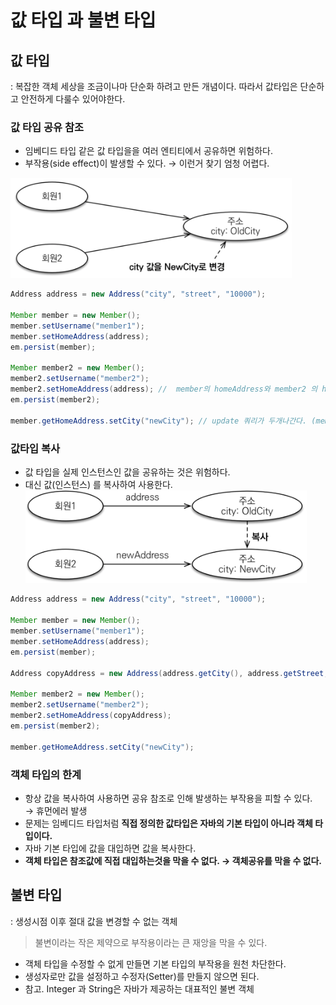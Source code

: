 # 값 타입 과 불변 타입
## 값 타입
: 복잡한 객체 세상을 조금이나마 단순화 하려고 만든 개념이다. 따라서 값타입은 단순하고 안전하게 다룰수 있어야한다.

### 값 타입 공유 참조
- 임베디드 타입 같은 값 타입을을 여러 엔티티에서 공유하면 위험하다.
- 부작용(side effect)이 발생할 수 있다. &rarr; 이런거 찾기 엄청 어렵다.  
<img width=450px src="./img/value-type-side-effect.png">

```java
Address address = new Address("city", "street", "10000");

Member member = new Member();
member.setUsername("member1");  
member.setHomeAddress(address);  
em.persist(member);

Member member2 = new Member();
member2.setUsername("member2");
member2.setHomeAddress(address); //  member의 homeAddress와 member2 의 homeAddress는 서로 같다 
em.persist(member2);

member.getHomeAddress.setCity("newCity"); // update 쿼리가 두개나간다. (member1과, member2에 대한 update쿼라)

```

### 값타입 복사
- 값 타입을 실제 인스턴스인 값을 공유하는 것은 위험하다.
- 대신 값(인스턴스) 를 복사하여 사용한다.  
  <img width=450px src="./img/value-type-copy.png">

```java
Address address = new Address("city", "street", "10000");

Member member = new Member();
member.setUsername("member1");  
member.setHomeAddress(address);  
em.persist(member);

Address copyAddress = new Address(address.getCity(), address.getStreet, address.getZipcode());

Member member2 = new Member();
member2.setUsername("member2");
member2.setHomeAddress(copyAddress); 
em.persist(member2);

member.getHomeAddress.setCity("newCity"); 

```

### 객체 타입의 한계
- 항상 값을 복사하여 사용하면 공유 참조로 인해 발생하는 부작용을 피할 수 있다.  
  &rarr; 휴먼에러 발생
- 문제는 임베디드 타입처럼 **직접 정의한 값타입은 자바의 기본 타입이 아니라 객체 타입이다.**
- 자바 기본 타입에 값을 대입하면 값을 복사한다.
- **객체 타입은 참조값에 직접 대입하는것을 막을 수 없다. &rarr; 객체공유를 막을 수 없다.**

## 불변 타입
: 생성시점 이후 절대 값을 변경할 수 없는 객체
> 불변이라는 작은 제약으로 부작용이라는 큰 재앙을 막을 수 있다.

- 객체 타입을 수정할 수 없게 만들면 기본 타입의 부작용을 원천 차단한다.
- 생성자로만 값을 설정하고 수정자(Setter)를 만들지 않으면 된다.
- 참고. Integer 과 String은 자바가 제공하는 대표적인 불변 객체